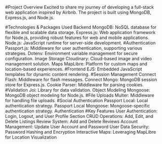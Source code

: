#Project Overview
Excited to share my journey of developing a  full-stack web application inspired by Airbnb. The project is built using MongoDB, Express.js, and Node.js.

#Technologies & Packages Used
Backend
MongoDB: NoSQL database for flexible and scalable data storage.
Express.js: Web application framework for Node.js, providing robust features for web and mobile applications.
Node.js: JavaScript runtime for server-side development.
#Authentication
Passport.js: Middleware for user authentication, supporting various strategies.
Dotenv: Environment variable management for secure configuration.
Image Storage
Cloudinary: Cloud-based image and video management solution.
Maps
MapLibre: Platform for custom maps and location-based experiences.
#Frontend
EJS: Embedded JavaScript templates for dynamic content rendering.
#Session Management
Connect Flash: Middleware for flash messages.
Connect Mongo: MongoDB session store for Express.js.
Cookie Parser: Middleware for parsing cookies.
#Validation
Joi: Library for data validation.
Object Modeling
Mongoose: MongoDB object modeling for Node.js.
#File Uploads
Multer: Middleware for handling file uploads.
#Social Authentication
Passport Local: Local authentication strategy.
Passport Local Mongoose: Mongoose-specific authentication strategy. Authentication
#Key Features
User Authentication: Login, Logout, and User Profile Section
CRUD Operations: Add, Edit, and Delete Listings
Review System: Add and Delete Reviews
Account Management: Update User Account and Password
User Data Security: Password Hashing and Encryption
Interactive Maps: Leveraging MapLibre for Location Visualization
